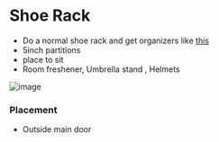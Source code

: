# Shoe Rack

- Do a normal shoe rack and get organizers like [this](https://www.amazon.in/Adjustable-Risers-Storage-Stacker-Organizer/dp/B09C53R55W)
- 5inch partitions
- place to sit
- Room freshener, Umbrella stand , Helmets

![image](https://github.com/user-attachments/assets/21708577-8dec-42bc-ac08-34deb11e7420)

### Placement
- Outside main door
